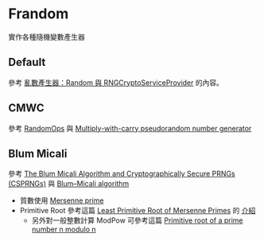 # Frandom

實作各種隨機變數產生器

## Default

參考 [亂數產生器：Random 與 RNGCryptoServiceProvider](https://blog.miniasp.com/post/2008/05/13/Random-vs-RNGCryptoServiceProvider) 的內容。

## CMWC

參考 [RandomOps](https://github.com/Hvass-Labs/RandomOps) 與 [Multiply-with-carry pseudorandom number generator](https://en.wikipedia.org/wiki/Multiply-with-carry_pseudorandom_number_generator)

## Blum Micali

參考 [The Blum Micali Algorithm and Cryptographically Secure PRNGs (CSPRNGs)](https://www.codeproject.com/Tips/820896/The-Blum-Micali-Algorithm-and-Cryptographically-Se) 與 [Blum–Micali algorithm](https://en.wikipedia.org/wiki/Blum%E2%80%93Micali_algorithm)

+ 質數使用 [Mersenne prime](https://en.wikipedia.org/wiki/Mersenne_prime)
+ Primitive Root 參考這篇 [Least Primitive Root of Mersenne Primes](http://kenta.blogspot.com/2004/08/least-primitive-root-of-mersenne.html) 的 [介紹](https://oeis.org/A096393)
	+ 另外對一般整數計算 ModPow 可參考這篇 [Primitive root of a prime number n modulo n](https://www.geeksforgeeks.org/primitive-root-of-a-prime-number-n-modulo-n/)
